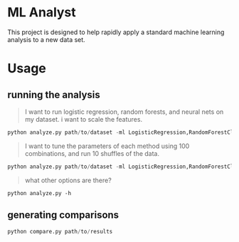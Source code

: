 # ML Analyst

This project is designed to help rapidly apply a standard machine learning analysis to a new data set. 


# Usage

## running the analysis 

> I want to run logistic regression, random forests, and neural nets on my dataset. i want to scale the features. 

```python
python analyze.py path/to/dataset -ml LogisticRegression,RandomForestClassifier,MLPClassifier -prep RobustScaler 
```
> I want to tune the parameters of each method using 100 combinations, and run 10 shuffles of the data.   

```python
python analyze.py path/to/dataset -ml LogisticRegression,RandomForestClassifier,MLPClassifier -prep RobustScaler -n_combos 100 -n_trials 10
```

> what other options are there?
```
python analyze.py -h
```

## generating comparisons

```python
python compare.py path/to/results 
```

